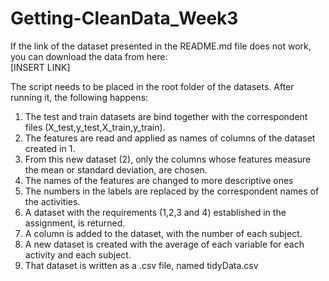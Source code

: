 Getting-CleanData_Week3
=======================
If the link of the dataset presented in the README.md file does not work, you can download the data from here:  
[INSERT LINK]

The script needs to be placed in the root folder of the datasets.
After running it, the following happens:

1. The test and train datasets are bind together with the correspondent files (X_test,y_test,X_train,y_train).
2. The features are read and applied as names of columns of the dataset created in 1.
3. From this new dataset (2), only the columns whose features measure the mean or standard deviation, are chosen.
4. The names of the features are changed to more descriptive ones
5. The numbers in the labels are replaced by the correspondent names of the activities.
6. A dataset with the requirements (1,2,3 and 4) established in the assignment, is returned.
7. A column is added to the dataset, with the number of each subject.
8. A new dataset is created with the average of each variable for each activity and each subject.
9. That dataset is written as a .csv file, named tidyData.csv
